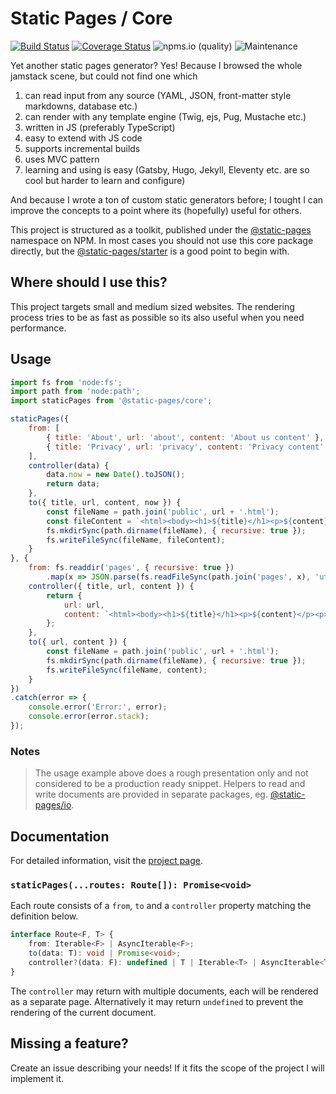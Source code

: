 # Static Pages / Core

[![Build Status](https://github.com/staticpagesjs/core/actions/workflows/build.yaml/badge.svg)](https://github.com/staticpagesjs/core/actions/workflows/build.yaml)
[![Coverage Status](https://coveralls.io/repos/github/staticpagesjs/core/badge.svg?branch=master)](https://coveralls.io/github/staticpagesjs/core?branch=master)
![npms.io (quality)](https://img.shields.io/npms-io/quality-score/@static-pages/core?label=quality)
![Maintenance](https://img.shields.io/maintenance/yes/2024)

Yet another static pages generator?
Yes! Because I browsed the whole jamstack scene, but could not find one which
1. can read input from any source (YAML, JSON, front-matter style markdowns, database etc.)
2. can render with any template engine (Twig, ejs, Pug, Mustache etc.)
3. written in JS (preferably TypeScript)
4. easy to extend with JS code
5. supports incremental builds
6. uses MVC pattern
7. learning and using is easy (Gatsby, Hugo, Jekyll, Eleventy etc. are so cool but harder to learn and configure)

And because I wrote a ton of custom static generators before; I tought I can improve the concepts to a point where its (hopefully) useful for others.

This project is structured as a toolkit, published under the [@static-pages](https://www.npmjs.com/search?q=%40static-pages) namespace on NPM.
In most cases you should not use this core package directly, but the [@static-pages/starter](https://www.npmjs.com/package/@static-pages/starter) is a good point to begin with.

## Where should I use this?

This project targets small and medium sized websites. The rendering process tries to be as fast as possible so its also useful when you need performance.

## Usage

```js
import fs from 'node:fs';
import path from 'node:path';
import staticPages from '@static-pages/core';

staticPages({
    from: [
        { title: 'About', url: 'about', content: 'About us content' },
        { title: 'Privacy', url: 'privacy', content: 'Privacy content' },
    ],
    controller(data) {
        data.now = new Date().toJSON();
        return data;
    },
    to({ title, url, content, now }) {
        const fileName = path.join('public', url + '.html');
        const fileContent = `<html><body><h1>${title}</h1><p>${content}</p><p>generated: ${now}</p></body></html>`;
        fs.mkdirSync(path.dirname(fileName), { recursive: true });
        fs.writeFileSync(fileName, fileContent);
    }
}, {
    from: fs.readdir('pages', { recursive: true })
        .map(x => JSON.parse(fs.readFileSync(path.join('pages', x), 'utf8'))),
    controller({ title, url, content }) {
        return {
            url: url,
            content: `<html><body><h1>${title}</h1><p>${content}</p><p>generated: ${new Date().toJSON()}</p></body></html>`,
        };
    },
    to({ url, content }) {
        const fileName = path.join('public', url + '.html');
        fs.mkdirSync(path.dirname(fileName), { recursive: true });
        fs.writeFileSync(fileName, content);
    }
})
.catch(error => {
    console.error('Error:', error);
    console.error(error.stack);
});
```

### Notes

> The usage example above does a rough presentation only and not considered to be a production ready snippet. Helpers to read and write documents are provided in separate packages, eg. [@static-pages/io](https://www.npmjs.com/package/@static-pages/io).

## Documentation

For detailed information, visit the [project page](https://staticpagesjs.github.io/).

### `staticPages(...routes: Route[]): Promise<void>`

Each route consists of a `from`, `to` and a `controller` property matching the definition below.

```ts
interface Route<F, T> {
    from: Iterable<F> | AsyncIterable<F>;
    to(data: T): void | Promise<void>;
    controller?(data: F): undefined | T | Iterable<T> | AsyncIterable<T> | Promise<undefined | T | Iterable<T> | AsyncIterable<T>>;
}
```

The `controller` may return with multiple documents, each will be rendered as a separate page. Alternatively it may return `undefined` to prevent the rendering of the current document.

## Missing a feature?
Create an issue describing your needs!
If it fits the scope of the project I will implement it.
